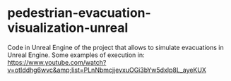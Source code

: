 # pedestrian-evacuation-visualization-unreal
Code in Unreal Engine of the project that allows to simulate evacuations in Unreal Engine. Some examples of execution in: https://www.youtube.com/watch?v=otIddhg6wvc&amp;list=PLnNbmcjjevxuOGi3bYw5dxIp8L_ayeKUX
